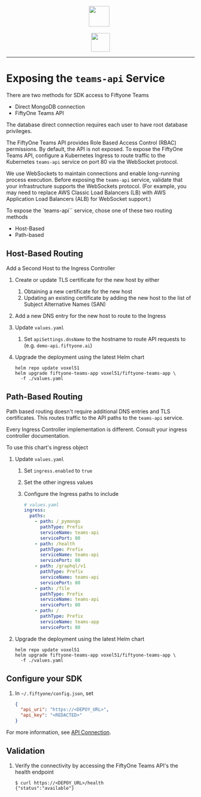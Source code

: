 <!-- markdownlint-disable-next-line first-line-heading no-inline-html -->
<div align="center">
<!-- markdownlint-disable-next-line no-inline-html -->
<p align="center">

<!-- markdownlint-disable-next-line no-inline-html line-length -->
<img src="https://user-images.githubusercontent.com/25985824/106288517-2422e000-6216-11eb-871d-26ad2e7b1e59.png" height="55px"> &nbsp;
<!-- markdownlint-disable-next-line no-inline-html line-length -->
<img src="https://user-images.githubusercontent.com/25985824/106288518-24bb7680-6216-11eb-8f10-60052c519586.png" height="50px">

</p>
</div>

---

# Exposing the `teams-api` Service

There are two methods for SDK access to Fiftyone Teams

- Direct MongoDB connection
- FiftyOne Teams API

The database direct connection requires each user to have root database privileges.

The FiftyOne Teams API provides Role Based Access Control (RBAC) permissions.
By default, the API is not exposed.
To expose the FiftyOne Teams API, configure a
Kubernetes Ingress to route traffic to the Kubernetes
`teams-api` service on port 80 via the WebSocket protocol.

We use WebSockets to maintain connections and enable long-running process execution.
Before exposing the `teams-api` service,
validate that your infrastructure supports the WebSockets protocol.
(For example, you may need to replace AWS Classic Load Balancers (LB)
with AWS Application Load Balancers (ALB) for WebSocket support.)

To expose the `teams-api`` service, chose one of these two routing methods

- Host-Based
- Path-based

## Host-Based Routing

Add a Second Host to the Ingress Controller

1. Create or update TLS certificate for the new host by either
    1. Obtaining a new certificate for the new host
    1. Updating an existing certificate by adding the new
       host to the list of Subject Alternative Names (SAN)
1. Add a new DNS entry for the new host to route to the Ingress
1. Update `values.yaml`
    1. Set `apiSettings.dnsName` to the hostname to route API requests to
      (e.g. `demo-api.fiftyone.ai`)
1. Upgrade the deployment using the latest Helm chart

    ```shell
    helm repo update voxel51
    helm upgrade fiftyone-teams-app voxel51/fiftyone-teams-app \
      -f ./values.yaml
    ```

## Path-Based Routing

Path based routing doesn't require additional DNS entries and TLS certificates.
This routes traffic to the API paths to the `teams-api` service.

Every Ingress Controller implementation is different.
Consult your ingress controller documentation.

To use this chart's ingress object

1. Update `values.yaml`
    1. Set `ingress.enabled` to `true`
    1. Set the other ingress values
    1. Configure the Ingress paths to include

        ```yaml
        # values.yaml
        ingress:
          paths:
            - path: /_pymongo
              pathType: Prefix
              serviceName: teams-api
              servicePort: 80
            - path: /health
              pathType: Prefix
              serviceName: teams-api
              servicePort: 80
            - path: /graphql/v1
              pathType: Prefix
              serviceName: teams-api
              servicePort: 80
            - path: /file
              pathType: Prefix
              serviceName: teams-api
              servicePort: 80
            - path: /
              pathType: Prefix
              serviceName: teams-app
              servicePort: 80
        ```

1. Upgrade the deployment using the latest Helm chart

    ```shell
    helm repo update voxel51
    helm upgrade fiftyone-teams-app voxel51/fiftyone-teams-app \
      -f ./values.yaml
    ```

## Configure your SDK

1. In `~/.fiftyone/config.json`, set

    ```json
    {
      "api_uri": "https://<DEPOY_URL>",
      "api_key": "<REDACTED>"
    }
    ```

For more information, see
[API Connection](https://docs.voxel51.com/teams/api_connection.html).

## Validation

1. Verify the connectivity by accessing the FiftyOne Teams API's the health endpoint

    ```shell
    $ curl https://<DEPOY_URL>/health
    {"status":"available"}
    ```
